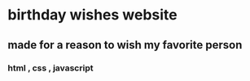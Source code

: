 # birthday wishes website
## made for  a reason to wish   my favorite person
### html , css , javascript

